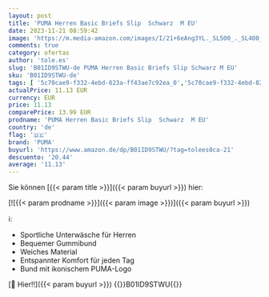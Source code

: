 ```yaml
---
layout: post
title: 'PUMA Herren Basic Briefs Slip  Schwarz  M EU'
date: 2023-11-21 08:59:42
image: 'https://m.media-amazon.com/images/I/21+6eAng3YL._SL500_._SL400_.jpg'
comments: true
category: ofertas
author: 'tole.es'
slug: 'B01ID9STWU-de PUMA Herren Basic Briefs Slip Schwarz M EU'
sku: 'B01ID9STWU-de'
tags: [ '5c70cae9-f332-4ebd-823a-ff43ae7c92ea_0','5c70cae9-f332-4ebd-823a-ff43ae7c92ea_2001','5c70cae9-f332-4ebd-823a-ff43ae7c92ea_642002','Arborist Merchandising Root','Athleisure','Fashion','Herren-Slips','Herren-Unterwäsche','Herrenbekleidung','Herrenmode','Prime Student - Bekleidung','Prime Student 10% Extra Rabatt auf ausgewählte Fashion Artikel','Self Service','Special Features Stores','Sport & Freizeit','ef3a019d-6628-41d5-b303-291126686917_0','ef3a019d-6628-41d5-b303-291126686917_101','puma','🇩🇪', ]
actualPrice: 11.13 EUR
currency: EUR
price: 11.13
comparePrice: 13.99 EUR
prodname: 'PUMA Herren Basic Briefs Slip  Schwarz  M EU'
country: 'de'
flag: '🇩🇪'
brand: 'PUMA'
buyurl: 'https://www.amazon.de/dp/B01ID9STWU/?tag=tolees0ca-21'
descuento: '20.44'
average: '11.13'
---
```


Sie können [{{< param title >}}]({{< param buyurl >}}) hier:

[![{{< param prodname >}}]({{< param image >}})]({{< param buyurl >}})

ℹ️:

- Sportliche Unterwäsche für Herren
- Bequemer Gummibund
- Weiches Material
- Entspannter Komfort für jeden Tag
- Bund mit ikonischem PUMA-Logo

[🛒 Hier!!]({{< param buyurl >}})
{{<world>}}B01ID9STWU{{</world>}}
